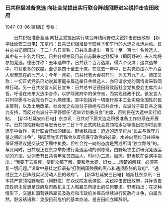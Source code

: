 ### 日共积极准备竞选  向社会党提出实行联合阵线冈野进尖锐抨击吉田政府

1947-03-06
第1版()
专栏：

　　日共积极准备竞选
    向社会党提出实行联合阵线冈野进尖锐抨击吉田政府
    【新华社延安三日电】东京讯：日共已积极准备于四月下旬举行的大选之竞选运动。日共总书记德田球一于二十八日宣称：日共准备提出一百五十至一百七十名候选人，其中有三十名为妇女。日共各领袖及目前自苏联来之野坂铁（即冈野进）夫人均将参加竞选。德田并称：去年选举中，日共获二百万选票，得六个议席；这次选举中，将获更多的议席，至少是四十至五十席。在过去一年中，日共党员由六千八百人增至现在的七万人；今年一月初，日共代表大会召开时，为五万九千人。德田又称：一切正式党员已劝说其家庭亲属选举日共候选人，亦已请求党的同情者采取同样行动。另一日共发言人同日宣布：日共总书记德田将致函社会党执委会主席片山哲，吁请在未来大选中合作，以铲除政府中的保守派，而实现还政于民。该发言人并列举愿与社会党合作之九项政策，其中包括对一切银行基本工业实施全国性的民主管制，以及土地改革。社会党之右派分子拒绝与日共合作，左派分子获日共之强力支持，而反对右派分子平野留任“选举计划委员会”主席，否则将在大选中实行抵制。
    【新华社延安四日电】东京讯：日共对下届大选之积极准备工作继续在开展中。日共领袖野坂铁与志贺已于二日下午正式向社会党领袖水谷等提出在即将到来选举中合作，实行联合阵线的建议。野坂铁指出：迫近的选举将为“民主与保守力量之间的斗争”，强调两党实行联合以反抗保守政党的必要。水谷向两位日共领袖保证将建议提交该党下届中执委。但社会党一向的态度是赞成所谓“独立路线”的。与此同时，日共现正在东京举办进行竞选运动的训练班，由野坂铁主讲研究竞选运动的方法，受训者有日共青年党员四百人，时间为三周。据悉，野坂铁在讲演中指出：“我要下去宣传，使群众都了解，要和老太婆、妇女……清楚的解释，必须答复一切问题。”课堂中悬挂之标语有“打倒祸国殃民的黑市和通货膨胀的政府”、“通过民主人民阵线实现劳动人民的政府”。
    【新华社延安三日电】塔斯社东京讯：日本共产党领袖野坂铁（冈野进）在众议院发表演说，尖锐抨击吉田政府，并斥责吉田政府未曾满足政府及市政机关工人和雇员所提出的任何要求。野坂指出：在这种情形下，交通和国营铁路雇员及政府和市政机关雇员继续进行反政府斗争，自属当然。野坂结语称：克服目前危机的基本办法，是吉田间立即辞职。
